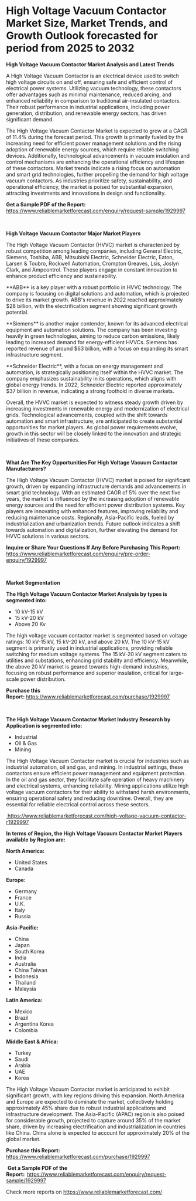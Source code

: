 <p><h1>High Voltage Vacuum Contactor Market Size, Market Trends, and Growth Outlook forecasted for period from 2025 to 2032</h1></p><p><strong>High Voltage Vacuum Contactor Market Analysis and Latest Trends</strong></p>
<p><p>A High Voltage Vacuum Contactor is an electrical device used to switch high voltage circuits on and off, ensuring safe and efficient control of electrical power systems. Utilizing vacuum technology, these contactors offer advantages such as minimal maintenance, reduced arcing, and enhanced reliability in comparison to traditional air-insulated contactors. Their robust performance in industrial applications, including power generation, distribution, and renewable energy sectors, has driven significant demand.</p><p>The High Voltage Vacuum Contactor Market is expected to grow at a CAGR of 11.4% during the forecast period. This growth is primarily fueled by the increasing need for efficient power management solutions and the rising adoption of renewable energy sources, which require reliable switching devices. Additionally, technological advancements in vacuum insulation and control mechanisms are enhancing the operational efficiency and lifespan of these contactors. Market trends indicate a rising focus on automation and smart grid technologies, further propelling the demand for high voltage vacuum contactors. As industries prioritize safety, sustainability, and operational efficiency, the market is poised for substantial expansion, attracting investments and innovations in design and functionality.</p></p>
<p><strong>Get a Sample PDF of the Report:&nbsp;</strong> <a href="https://www.reliablemarketforecast.com/enquiry/request-sample/1929997?utm_campaign=1893&utm_medium=2&utm_source=Github&utm_content=ia&utm_term=16012025&utm_id=high-voltage-vacuum-contactor">https://www.reliablemarketforecast.com/enquiry/request-sample/1929997</a></p>
<p>&nbsp;</p>
<p><strong>High Voltage Vacuum Contactor Major Market Players</strong></p>
<p><p>The High Voltage Vacuum Contactor (HVVC) market is characterized by robust competition among leading companies, including General Electric, Siemens, Toshiba, ABB, Mitsubishi Electric, Schneider Electric, Eaton, Larsen & Toubro, Rockwell Automation, Crompton Greaves, Lsis, Joslyn Clark, and Ampcontrol. These players engage in constant innovation to enhance product efficiency and sustainability.</p><p>**ABB** is a key player with a robust portfolio in HVVC technology. The company is focusing on digital solutions and automation, which is projected to drive its market growth. ABB's revenue in 2022 reached approximately $28 billion, with the electrification segment showing significant growth potential.</p><p>**Siemens** is another major contender, known for its advanced electrical equipment and automation solutions. The company has been investing heavily in green technologies, aiming to reduce carbon emissions, likely leading to increased demand for energy-efficient HVVCs. Siemens has reported revenue of around $63 billion, with a focus on expanding its smart infrastructure segment.</p><p>**Schneider Electric**, with a focus on energy management and automation, is strategically positioning itself within the HVVC market. The company emphasizes sustainability in its operations, which aligns with global energy trends. In 2022, Schneider Electric reported approximately $37 billion in revenue, indicating a strong foothold in diverse markets.</p><p>Overall, the HVVC market is expected to witness steady growth driven by increasing investments in renewable energy and modernization of electrical grids. Technological advancements, coupled with the shift towards automation and smart infrastructure, are anticipated to create substantial opportunities for market players. As global power requirements evolve, growth in this sector will be closely linked to the innovation and strategic initiatives of these companies.</p></p>
<p>&nbsp;</p>
<p><strong>What Are The Key Opportunities For High Voltage Vacuum Contactor Manufacturers?</strong></p>
<p><p>The High Voltage Vacuum Contactor (HVVC) market is poised for significant growth, driven by expanding infrastructure demands and advancements in smart grid technology. With an estimated CAGR of 5% over the next five years, the market is influenced by the increasing adoption of renewable energy sources and the need for efficient power distribution systems. Key players are innovating with enhanced features, improving reliability and reducing maintenance costs. Regionally, Asia-Pacific leads, fueled by industrialization and urbanization trends. Future outlook indicates a shift towards automation and digitalization, further elevating the demand for HVVC solutions in various sectors.</p></p>
<p><strong>Inquire or Share Your Questions If Any Before Purchasing This Report:</strong> <a href="https://www.reliablemarketforecast.com/enquiry/pre-order-enquiry/1929997?utm_campaign=1893&utm_medium=2&utm_source=Github&utm_content=ia&utm_term=16012025&utm_id=high-voltage-vacuum-contactor">https://www.reliablemarketforecast.com/enquiry/pre-order-enquiry/1929997</a></p>
<p>&nbsp;</p>
<p><strong>Market Segmentation</strong></p>
<p><strong>The High Voltage Vacuum Contactor Market Analysis by types is segmented into:</strong></p>
<p><ul><li>10 kV-15 kV</li><li>15 kV-20 kV</li><li>Above 20 Kv</li></ul></p>
<p><p>The high voltage vacuum contactor market is segmented based on voltage ratings: 10 kV-15 kV, 15 kV-20 kV, and above 20 kV. The 10 kV-15 kV segment is primarily used in industrial applications, providing reliable switching for medium voltage systems. The 15 kV-20 kV segment caters to utilities and substations, enhancing grid stability and efficiency. Meanwhile, the above 20 kV market is geared towards high-demand industries, focusing on robust performance and superior insulation, critical for large-scale power distribution.</p></p>
<p><strong>Purchase this Report:&nbsp;</strong><a href="https://www.reliablemarketforecast.com/purchase/1929997?utm_campaign=1893&utm_medium=2&utm_source=Github&utm_content=ia&utm_term=16012025&utm_id=high-voltage-vacuum-contactor">https://www.reliablemarketforecast.com/purchase/1929997</a></p>
<p>&nbsp;</p>
<p><strong>The High Voltage Vacuum Contactor Market Industry Research by Application is segmented into:</strong></p>
<p><ul><li>Industrial</li><li>Oil & Gas</li><li>Mining</li></ul></p>
<p><p>The High Voltage Vacuum Contactor market is crucial for industries such as industrial automation, oil and gas, and mining. In industrial settings, these contactors ensure efficient power management and equipment protection. In the oil and gas sector, they facilitate safe operation of heavy machinery and electrical systems, enhancing reliability. Mining applications utilize high voltage vacuum contactors for their ability to withstand harsh environments, ensuring operational safety and reducing downtime. Overall, they are essential for reliable electrical control across these sectors.</p></p>
<p><a href="https://www.reliablemarketforecast.com/high-voltage-vacuum-contactor-r1929997?utm_campaign=1893&utm_medium=2&utm_source=Github&utm_content=ia&utm_term=16012025&utm_id=high-voltage-vacuum-contactor">&nbsp;https://www.reliablemarketforecast.com/high-voltage-vacuum-contactor-r1929997</a></p>
<p><strong>In terms of Region, the High Voltage Vacuum Contactor Market Players available by Region are:</strong></p>
<p>
    <p> <strong> North America: </strong>
        <ul>
            <li>United States</li>
            <li>Canada</li>
        </ul>
        </p> 
    <p> <strong> Europe: </strong>
        <ul>
            <li>Germany</li>
            <li>France</li>
            <li>U.K.</li>
            <li>Italy</li>
            <li>Russia</li>
        </ul>
        </p> 
    <p> <strong> Asia-Pacific: </strong>
        <ul>
            <li>China</li>
            <li>Japan</li>
            <li>South Korea</li>
            <li>India</li>
            <li>Australia</li>
            <li>China Taiwan</li>
            <li>Indonesia</li>
            <li>Thailand</li>
            <li>Malaysia</li>
        </ul>
        </p> 
    <p> <strong> Latin America: </strong>
        <ul>
            <li>Mexico</li>
            <li>Brazil</li>
            <li>Argentina Korea</li>
            <li>Colombia</li>
        </ul>
        </p> 
    <p> <strong> Middle East & Africa: </strong>
        <ul>
            <li>Turkey</li>
            <li>Saudi</li>
            <li>Arabia</li>
            <li>UAE</li>
            <li>Korea</li>
        </ul>
    </p>
    </p>
<p><p>The High Voltage Vacuum Contactor market is anticipated to exhibit significant growth, with key regions driving this expansion. North America and Europe are expected to dominate the market, collectively holding approximately 45% share due to robust industrial applications and infrastructure development. The Asia-Pacific (APAC) region is also poised for considerable growth, projected to capture around 35% of the market share, driven by increasing electrification and industrialization in countries like China. China alone is expected to account for approximately 20% of the global market.</p></p>
<p><strong>Purchase this Report: </strong><a href="https://www.reliablemarketforecast.com/purchase/1929997?utm_campaign=1893&utm_medium=2&utm_source=Github&utm_content=ia&utm_term=16012025&utm_id=high-voltage-vacuum-contactor">https://www.reliablemarketforecast.com/purchase/1929997</a></p>
<p>&nbsp;<strong>Get a Sample PDF of the Report:&nbsp;&nbsp;</strong><a href="https://www.reliablemarketforecast.com/enquiry/request-sample/1929997?utm_campaign=1893&utm_medium=2&utm_source=Github&utm_content=ia&utm_term=16012025&utm_id=high-voltage-vacuum-contactor">https://www.reliablemarketforecast.com/enquiry/request-sample/1929997</a></p>
<p><strong></strong></p>
<p>Check more reports on <a href="https://www.reliablemarketforecast.com/?utm_campaign=1893&utm_medium=2&utm_source=Github&utm_content=ia&utm_term=16012025&utm_id=high-voltage-vacuum-contactor">https://www.reliablemarketforecast.com/</a></p>